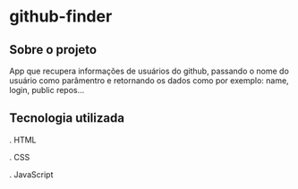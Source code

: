 # github-finder

## Sobre o projeto

 App que recupera informações de usuários do github,  passando o nome do usuário como parâmentro e retornando os dados como por exemplo: name, login, public repos...

## Tecnologia utilizada
. HTML

. CSS

. JavaScript


